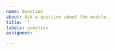 ```yaml
---
name: Question
about: Ask a question about the module.
title: ''
labels: question
assignees: ''

---
```


<!--

 **IMPORTANT!**
Please make sure to look for an answer to your question in our documentation before asking a question here.

If you have a general question regarding @nuxt/auth, please use Discord `auth` channel. Thanks!

Documentation: https://auth.nuxtjs.org/
Nuxt Discord: https://discord.nuxtjs.org/

-->
